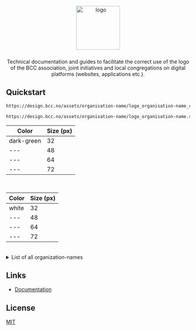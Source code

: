 <p align="center">
  <img alt="logo" src="https://fastly.jsdelivr.net/npm/@vant/assets/logo.png" width="120" height="120" style="margin-bottom: 10px;">
</p>
<p align="center">Technical documentation and guides to facilitate the correct use of the logo of the BCC association, joint initiatives and local congregations on digital platforms (websites, applications etc.).</p>

## Quickstart

```bash
https://design.bcc.no/assets/organisation-name/logo_organisation-name_color_size.png

https://design.bcc.no/assets/organisation-name/logo_organisation-name.svg
```

| **Color** | **Size** (px) | 
| --- | --- |
| dark-green | 32 |
| --- | 48 |
| --- | 64 |
| --- | 72 |
<br>

| **Color** | **Size** (px) |
| --- | --- |
| white | 32 |
| --- | 48 |
| --- | 64 |
| --- | 72 |
<br>

<details><summary>List of all organization-names</summary><br>

  <details><summary><strong>Organisations</strong></summary>
  
  - bcc-media
  - bcc-event
  - bcc-ateam
  - bcc-fund
  - bcc-music
  - bcc-facilities

  </details>

  <br>

  <details><summary><strong>Member organisations</strong></summary>
  
  - bcc-norway
  - bcc-germany

  </details>

  <details><summary><strong>Local churches</strong></summary>
  
  - bcc-bergen
  - bcc-drammen-sande
  - bcc-eiker
  - bcc-grenland
  - bcc-hallingdal
  - bcc-hamar
  - bcc-harstad
  - bcc-honefoss
  - bcc-molde
  - bcc-maaloy
  - bcc-oslo-og-follo
  - bcc-sandefjord
  - bcc-stavanger
  - bcc-stord
  - bcc-sorlandet
  - bcc-tonsberg
  - bcc-valdres
  - bcc-ostfold

  </details>

</details>

## Links

- [Documentation](https://developer.bcc.no/bcc-design)

## License

[MIT](https://en.wikipedia.org/wiki/MIT_License)